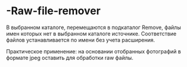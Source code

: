 # -Raw-file-remover
В выбранном каталоге, перемещаются в подкаталог Remove, файлы имен которых нет в выбранном каталоге источнике.
Соответствие файлов устанавливается по имени без учета расширения.

Практическое применение:
на основании отобранных фотографий в формате jpeg оставить для обработки raw файлы.
